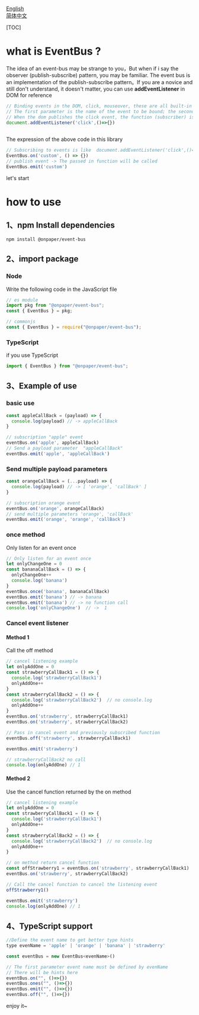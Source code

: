 <a href="/README.md">English</a>   
<a href="/README_CN.md">简体中文</a>

[TOC]



# what is EventBus ?

The idea of an event-bus may be strange to you，But when if i say the observer (publish-subscribe) pattern, you may be familiar. The event bus is an implementation of the publish-subscribe pattern。If you are a novice and still don't understand, it doesn't matter, you can use **addEventListener** in DOM for reference

```js
// Binding events in the DOM, click, mouseover, these are all built-in specified event names.
// The first parameter is the name of the event to be bound; the second parameter is a function, which is the subscriber.
// When the dom publishes the click event, the function (subscriber) is called
document.addEventListener('click',()=>{})
 
```

The expression of the above code in this library

```js
// Subscribing to events is like  document.addEventListener('click',()=>{})
EventBus.on('custom', () => {})
// publish event -> The passed in function will be called
EventBus.emit('custom')
```

let's start

# how to use

## 1、npm Install dependencies

```shell
npm install @onpaper/event-bus
```

## 2、import package

### Node  

 Write the following code in the JavaScript file

```js
// es module
import pkg from "@onpaper/event-bus";
const { EventBus } = pkg;

// commonjs
const { EventBus } = require("@onpaper/event-bus");
```

### TypeScript

if you use TypeScript

```js
import { EventBus } from "@onpaper/event-bus";
```

## 3、Example of use

### basic use

```js
const appleCallBack = (payload) => {
  console.log(payload) // -> appleCallBack
}

// subscription "apple" event
eventBus.on('apple', appleCallBack)
// Send a payload parameter  "appleCallBack"
eventBus.emit('apple', 'appleCallBack')
```

### Send multiple payload parameters

```js
const orangeCallBack = (...payload) => {
  console.log(payload) // -> [ 'orange', 'callBack' ]
}

// subscription orange event
eventBus.on('orange', orangeCallBack)
// send multiple parameters 'orange', 'callBack'
eventBus.emit('orange', 'orange', 'callBack')
```

### once method 

Only listen for an event once

```js
// Only listen for an event once
let onlyChangeOne = 0
const bananaCallBack = () => {
  onlyChangeOne++
  console.log('banana')
}
eventBus.once('banana', bananaCallBack)
eventBus.emit('banana') // -> banana 
eventBus.emit('banana') // -> no function call
console.log('onlyChangeOne')  // ->  1
```

### Cancel event listener

#### Method 1

Call the off method

```js
// cancel listening example
let onlyAddOne = 0
const strawberryCallBack1 = () => {
  console.log('strawberryCallBack1')
  onlyAddOne++
}
const strawberryCallBack2 = () => {
  console.log('strawberryCallBack2')  // no console.log
  onlyAddOne++
}
eventBus.on('strawberry', strawberryCallBack1)
eventBus.on('strawberry', strawberryCallBack2)

// Pass in cancel event and previously subscribed function
eventBus.off('strawberry', strawberryCallBack1)

eventBus.emit('strawberry')

// strawberryCallBack2 no call
console.log(onlyAddOne) // 1
```

#### Method 2

Use the cancel function returned by the on method

```js
// cancel listening example
let onlyAddOne = 0
const strawberryCallBack1 = () => {
  console.log('strawberryCallBack1')
  onlyAddOne++
}
const strawberryCallBack2 = () => {
  console.log('strawberryCallBack2')  // no console.log
  onlyAddOne++
}

// on method return cancel function
const offStrawberry1 = eventBus.on('strawberry', strawberryCallBack1)
eventBus.on('strawberry', strawberryCallBack2)

// Call the cancel function to cancel the listening event
offStrawberry1()

eventBus.emit('strawberry')
console.log(onlyAddOne) // 1
```

## 4、TypeScript support

```js
//Define the event name to get better type hints
type evenName = 'apple' | 'orange' | 'banana' | 'strawberry'

const eventBus = new EventBus<evenName>()

// The first parameter event name must be defined by evenName
// There will be hints here
eventBus.on("", ()=>{})
eventBus.ones("", ()=>{})
eventBus.emit("", ()=>{})
eventBus.off("", ()=>{})
```

enjoy it~
